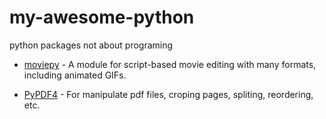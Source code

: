 # my-awesome-python

python packages not about programing



* [moviepy](https://github.com/Zulko/moviepy/) - A module for script-based movie editing with many formats, including animated GIFs.

* [PyPDF4](https://github.com/claird/PyPDF4) - For manipulate pdf files, croping pages, spliting, reordering, etc.

